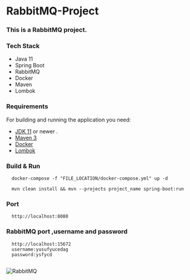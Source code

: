 # RabbitMQ-Project

### This is a RabbitMQ project.

### Tech Stack
  - Java 11
  - Spring Boot
  - RabbitMQ
  - Docker
  - Maven
  - Lombok
  
### Requirements

For building and running the application you need:
- [JDK 11](https://www.oracle.com/java/technologies/javase-jdk11-downloads.html) or newer . 
- [Maven 3](https://maven.apache.org)
- [Docker](https://www.docker.com/)
- [Lombok](https://projectlombok.org)

### Build & Run 

```
  docker-compose -f "FILE_LOCATION/docker-compose.yml" up -d 
```

```
  mvn clean install && mvn --projects project_name spring-boot:run
```

### Port
```
  http://localhost:8080
```

### RabbitMQ port ,username and password
```
  http://localhost:15672
  username:yusufyucedag
  password:ysfycd
  
```

![RabbitMQ]()
